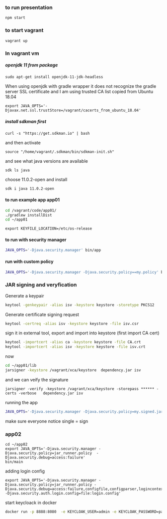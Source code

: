 ### to run presentation 
```npm start```
### to start vagrant 
```vagrant up```

### In vagrant vm

##### openjdk 11 from package
```sudo apt-get install openjdk-11-jdk-headless```

When using openjdk with gradle wrapper it does not recognize the gradle server SSL certificate 
and I am using trusted CA list copied from Ubuntu 18.04

```export JAVA_OPTS='-Djavax.net.ssl.trustStore=/vagrant/cacerts_from_ubuntu_18.04'``` 

##### install sdkman first
```curl -s "https://get.sdkman.io" | bash```                                                                   

and then activate

```source "/home/vagrant/.sdkman/bin/sdkman-init.sh"```

and see what java versions are available

```sdk ls java```

choose 11.0.2-open and install 

```sdk i java 11.0.2-open```

#### to run example app app01

```bash
cd /vagrant/code/app01/
./gradlew installDist
cd ~/app01
```
```
export KEYFILE_LOCATION=/etc/os-release
```

#### to run with security manager
```bash
JAVA_OPTS='-Djava.security.manager' bin/app
```

#### run with custom policy
```bash
JAVA_OPTS='-Djava.security.manager -Djava.security.policy==my.policy' bin/app
```

### JAR signing and veryfication 

Generate a keypair 

````bash
keytool -genkeypair -alias isv -keystore keystore -storetype PKCS12
````

Generate certificate signing request 

```bash
keytool -certreq -alias isv -keystore keystore -file isv.csr
```

sign it in external tool, export and import into keystore (first import CA cert) 

```bash
keytool -importcert -alias ca -keystore keystore -file CA.crt
keytool -importcert -alias isv -keystore keystore -file isv.crt
```

now 

```bash
cd ~/app01/lib
jarsigner -keystore /vagrant/xca/keystore  dependency.jar isv
```

and we can veify the signature 

```
jarsigner -verify -keystore /vagrant/xca/keystore -storepass ****** -certs -verbose   dependency.jar isv
```

running the app 

```bash
JAVA_OPTS='-Djava.security.manager -Djava.security.policy=my.signed.jars.policy' bin/app
```
make sure everyone notice single = sign

### app02

```
cd ~/app02
export JAVA_OPTS='-Djava.security.manager -Djava.security.policy=jar_runner.policy  -Djava.security.debug=access:failure'
bin/main
```

adding login config
```
export JAVA_OPTS='-Djava.security.manager -Djava.security.policy=jar_runner.policy -Djava.security.debug=access:failure,configfile,configparser,logincontext -Djava.security.auth.login.config=file:login.config'
```

start keycloack in docker

```bash
docker run -p 8888:8080  -e KEYCLOAK_USER=admin -e KEYCLOAK_PASSWORD=password11 jboss/keycloak
```